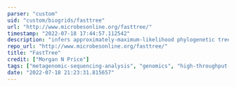 ```yaml
---
parser: "custom"
uid: "custom/biogrids/fasttree"
url: "http://www.microbesonline.org/fasttree/"
timestamp: "2022-07-18 17:44:57.112542"
description: "infers approximately-maximum-likelihood phylogenetic trees from alignments of nucleotide or protein sequences.  FastTree can handle alignments with up to a million sequences in a reasonable amount of time and memory."
repo_url: "http://www.microbesonline.org/fasttree/"
title: "FastTree"
credit: ["Morgan N Price"]
tags: ["metagenomic-sequencing-analysis", "genomics", "high-throughput-sequencing"]
date: "2022-07-18 21:23:31.815657"
---
```

